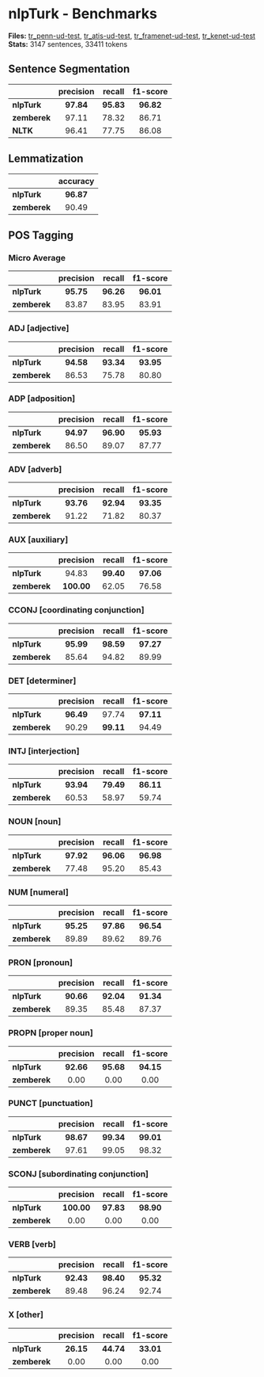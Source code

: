 # nlpTurk - Benchmarks

**Files:**
[tr_penn-ud-test](https://raw.githubusercontent.com/UniversalDependencies/UD_Turkish-Penn/master/tr_penn-ud-test.conllu),
[tr_atis-ud-test](https://raw.githubusercontent.com/UniversalDependencies/UD_Turkish-Atis/master/tr_atis-ud-test.conllu),
[tr_framenet-ud-test](https://raw.githubusercontent.com/UniversalDependencies/UD_Turkish-FrameNet/master/tr_framenet-ud-test.conllu),
[tr_kenet-ud-test](https://raw.githubusercontent.com/UniversalDependencies/UD_Turkish-Kenet/master/tr_kenet-ud-test.conllu)
<br/>
**Stats:** 3147 sentences, 33411 tokens

## Sentence Segmentation

|              | precision | recall    | f1-score  | 
| :----------- | :-------: | :-------: | :-------: | 
| **nlpTurk**  | **97.84** | **95.83** | **96.82** |  
| **zemberek** |   97.11   |   78.32   |   86.71   |   
| **NLTK**     |   96.41   |   77.75   |   86.08   |

## Lemmatization

|              | accuracy  | 
| :----------- | :-------: | 
| **nlpTurk**  | **96.87** |  
| **zemberek** |   90.49   |  

## POS Tagging

### Micro Average

|              | precision | recall    | f1-score  | 
| :----------- | :-------: | :-------: | :-------: | 
| **nlpTurk**  | **95.75** | **96.26** | **96.01** |  
| **zemberek** |   83.87   |   83.95   |   83.91   | 


### ADJ \[adjective\]

|              | precision | recall    | f1-score  | 
| :----------- | :-------: | :-------: | :-------: | 
| **nlpTurk**  | **94.58** | **93.34** | **93.95** |  
| **zemberek** |   86.53   |   75.78   |   80.80   | 


### ADP \[adposition\]

|              | precision | recall    | f1-score  | 
| :----------- | :-------: | :-------: | :-------: | 
| **nlpTurk**  | **94.97** | **96.90** | **95.93** |  
| **zemberek** |   86.50   |   89.07   |   87.77   | 


### ADV \[adverb\]

|              | precision | recall    | f1-score  | 
| :----------- | :-------: | :-------: | :-------: | 
| **nlpTurk**  | **93.76** | **92.94** | **93.35** |  
| **zemberek** |   91.22   |   71.82   |   80.37   | 


### AUX \[auxiliary\]

|              | precision | recall    | f1-score  | 
| :----------- | :-------: | :-------: | :-------: | 
| **nlpTurk**  |   94.83   | **99.40** | **97.06** |  
| **zemberek** |**100.00** |   62.05   |   76.58   | 


### CCONJ \[coordinating conjunction\]

|              | precision | recall    | f1-score  | 
| :----------- | :-------: | :-------: | :-------: | 
| **nlpTurk**  | **95.99** | **98.59** | **97.27** |  
| **zemberek** |   85.64   |   94.82   |   89.99   | 


### DET \[determiner\]

|              | precision | recall    | f1-score  | 
| :----------- | :-------: | :-------: | :-------: | 
| **nlpTurk**  | **96.49** |   97.74   | **97.11** |  
| **zemberek** |   90.29   | **99.11** |   94.49   | 


### INTJ \[interjection\]

|              | precision | recall    | f1-score  | 
| :----------- | :-------: | :-------: | :-------: | 
| **nlpTurk**  | **93.94** | **79.49** | **86.11** |  
| **zemberek** |   60.53   |   58.97   |   59.74   | 


### NOUN \[noun\]

|              | precision | recall    | f1-score  | 
| :----------- | :-------: | :-------: | :-------: | 
| **nlpTurk**  | **97.92** | **96.06** | **96.98** |  
| **zemberek** |   77.48   |   95.20   |   85.43   | 


### NUM \[numeral\]

|              | precision | recall    | f1-score  | 
| :----------- | :-------: | :-------: | :-------: | 
| **nlpTurk**  | **95.25** | **97.86** | **96.54** |  
| **zemberek** |   89.89   |   89.62   |   89.76   | 


### PRON \[pronoun\]

|              | precision | recall    | f1-score  | 
| :----------- | :-------: | :-------: | :-------: | 
| **nlpTurk**  | **90.66** | **92.04** | **91.34** |  
| **zemberek** |   89.35   |   85.48   |   87.37   | 


### PROPN \[proper noun\]

|              | precision | recall    | f1-score  | 
| :----------- | :-------: | :-------: | :-------: | 
| **nlpTurk**  | **92.66** | **95.68** | **94.15** |  
| **zemberek** |   0.00    |   0.00    |   0.00    | 


### PUNCT \[punctuation\]

|              | precision | recall    | f1-score  | 
| :----------- | :-------: | :-------: | :-------: | 
| **nlpTurk**  | **98.67** | **99.34** | **99.01** |  
| **zemberek** |   97.61   |   99.05   |   98.32   | 


### SCONJ \[subordinating conjunction\]

|              | precision | recall    | f1-score  | 
| :----------- | :-------: | :-------: | :-------: | 
| **nlpTurk**  | **100.00**| **97.83** | **98.90** |  
| **zemberek** |   0.00    |   0.00    |   0.00    | 


### VERB \[verb\]

|              | precision | recall    | f1-score  | 
| :----------- | :-------: | :-------: | :-------: | 
| **nlpTurk**  | **92.43** | **98.40** | **95.32** |  
| **zemberek** |   89.48   |   96.24   |   92.74   | 


### X \[other\]

|              | precision | recall    | f1-score  | 
| :----------- | :-------: | :-------: | :-------: | 
| **nlpTurk**  | **26.15** | **44.74** | **33.01** |  
| **zemberek** |   0.00    |   0.00    |   0.00    | 
